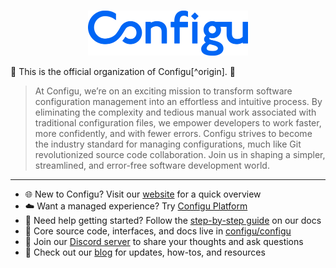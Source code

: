 <p align="center">
  <br/>
  <a href="https://configu.com?utm_source=github" target="_blank">
    <!-- <picture>
      <source media="(prefers-color-scheme: dark)" srcset="https://raw.githubusercontent.com/configu/.github/main/assets/logo/white.svg">
      <img alt="Configu Logo" src="https://raw.githubusercontent.com/configu/.github/main/assets/logo/black.svg" width="256"/>
    </picture> -->
    <img alt="Configu Logo" src="https://raw.githubusercontent.com/configu/.github/main/assets/logo/blue.svg" width="256"/>
  </a>
</p>
<!-- <p align="center"> -->
<!-- </p> -->
👋 This is the official organization of Configu[^origin]. 👋

[^origin]: software **configu**~~ration~~ data.

> At Configu, we’re on an exciting mission to transform software configuration management into an effortless and intuitive process. By eliminating the complexity and tedious manual work associated with traditional configuration files, we empower developers to work faster, more confidently, and with fewer errors. Configu strives to become the industry standard for managing configurations, much like Git revolutionized source code collaboration. Join us in shaping a simpler, streamlined, and error-free software development world.

---

- 🌐 New to Configu? Visit our [website](https://configu.com/?utm_source=github&utm_medium=community_health) for a quick overview
- ☁️ Want a managed experience? Try [Configu Platform](https://app.configu.com/?utm_source=github&utm_medium=community_health&sign_up=true)
- 📖 Need help getting started? Follow the [step-by-step guide](https://configu.com/docs/get-started/?utm_source=github&utm_medium=community_health) on our docs
- 💾 Core source code, interfaces, and docs live in [configu/configu](https://github.com/configu/configu)
- 💬 Join our [Discord server](https://discord.gg/cjSBxnB9z8) to share your thoughts and ask questions
- 📝 Check out our [blog](https://configu.com/blog/?utm_source=github&utm_medium=community_health) for updates, how-tos, and resources
